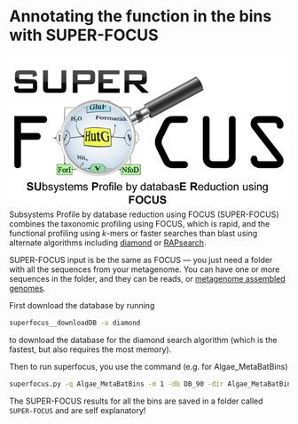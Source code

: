 # Annotating the function in the bins with SUPER-FOCUS


![](images/sf-logo.png "Superfocus logo")
Subsystems Profile by database reduction using FOCUS (SUPER-FOCUS) combines the taxonomic profiling using FOCUS, which is rapid, and the functional profiling using *k*-mers or faster searches than blast using alternate algorithms including [diamond](https://github.com/bbuchfink/diamond) or [RAPsearch](http://omics.informatics.indiana.edu/mg/RAPSearch2/). 


SUPER-FOCUS input is be the same as FOCUS &mdash; you just need a  folder with all the sequences from your metagenome. You can have one or more sequences in the folder, and they can be reads, or [metagenome assembled genomes](../CrossAssembly). 

First download the database by running 

```bash
superfocus__downloadDB -a diamond
```
to download the database for the diamond search algorithm (which is the fastest, but also requires the most memory).

Then to run superfocus, you use the command (e.g. for Algae_MetaBatBins) 

```bash
superfocus.py -q Algae_MetaBatBins -m 1 -db DB_90 -dir Algae_MetaBatBins_Superfocus_results
``` 

The SUPER-FOCUS results for all the bins are saved in a folder called `SUPER-FOCUS` and are self explanatory!

